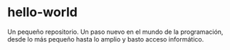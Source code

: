 # hello-world
Un pequeño repositorio.
Un paso nuevo en el mundo de la programación, desde lo más pequeño hasta lo amplio y basto acceso informático.
